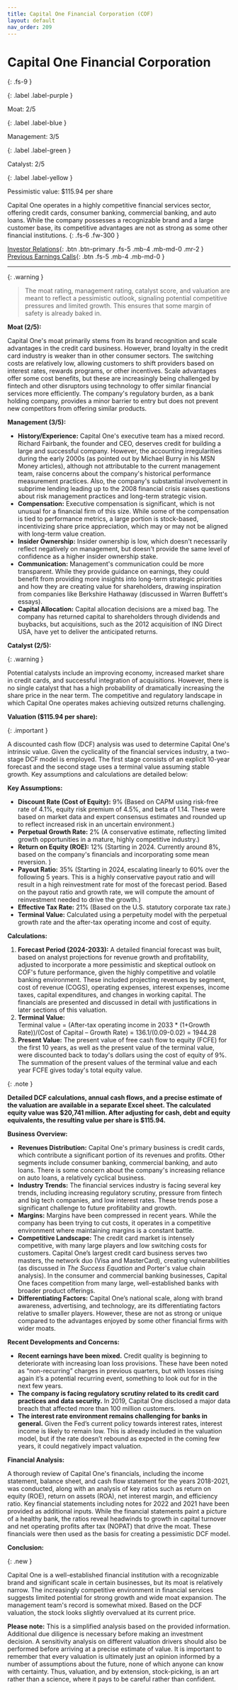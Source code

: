 ```yaml
---
title: Capital One Financial Corporation (COF)
layout: default
nav_order: 209
---
```


# Capital One Financial Corporation
{: .fs-9 }

{: .label .label-purple }

Moat: 2/5

{: .label .label-blue }

Management: 3/5

{: .label .label-green }

Catalyst: 2/5

{: .label .label-yellow }

Pessimistic value: $115.94 per share

Capital One operates in a highly competitive financial services sector, offering credit cards, consumer banking, commercial banking, and auto loans. While the company possesses a recognizable brand and a large customer base, its competitive advantages are not as strong as some other financial institutions.
{: .fs-6 .fw-300 }

[Investor Relations](https://www.google.com/search?q=COF+investor+relations){: .btn .btn-primary .fs-5 .mb-4 .mb-md-0 .mr-2 }
[Previous Earnings Calls](https://discountingcashflows.com/company/COF/transcripts/){: .btn .fs-5 .mb-4 .mb-md-0 }

---

{: .warning } 
>The moat rating, management rating, catalyst score, and valuation are meant to reflect a pessimistic outlook, signaling potential competitive pressures and limited growth. This ensures that some margin of safety is already baked in.


**Moat (2/5):**

Capital One's moat primarily stems from its brand recognition and scale advantages in the credit card business. However, brand loyalty in the credit card industry is weaker than in other consumer sectors. The switching costs are relatively low, allowing customers to shift providers based on interest rates, rewards programs, or other incentives. Scale advantages offer some cost benefits, but these are increasingly being challenged by fintech and other disruptors using technology to offer similar financial services more efficiently.  The company's regulatory burden, as a bank holding company, provides a minor barrier to entry but does not prevent new competitors from offering similar products.

**Management (3/5):**

* **History/Experience:** Capital One's executive team has a mixed record. Richard Fairbank, the founder and CEO, deserves credit for building a large and successful company. However, the accounting irregularities during the early 2000s (as pointed out by Michael Burry in his MSN Money articles), although not attributable to the current management team, raise concerns about the company's historical performance measurement practices.  Also, the company's substantial involvement in subprime lending leading up to the 2008 financial crisis raises questions about risk management practices and long-term strategic vision.
* **Compensation:** Executive compensation is significant, which is not unusual for a financial firm of this size. While some of the compensation is tied to performance metrics, a large portion is stock-based, incentivizing share price appreciation, which may or may not be aligned with long-term value creation.
* **Insider Ownership:**  Insider ownership is low, which doesn't necessarily reflect negatively on management, but doesn't provide the same level of confidence as a higher insider ownership stake.
* **Communication:** Management's communication could be more transparent. While they provide guidance on earnings, they could benefit from providing more insights into long-term strategic priorities and how they are creating value for shareholders, drawing inspiration from companies like Berkshire Hathaway (discussed in Warren Buffett's essays).  
* **Capital Allocation:** Capital allocation decisions are a mixed bag. The company has returned capital to shareholders through dividends and buybacks, but acquisitions, such as the 2012 acquisition of ING Direct USA, have yet to deliver the anticipated returns.

**Catalyst (2/5):**

{: .warning }

Potential catalysts include an improving economy, increased market share in credit cards, and successful integration of acquisitions. However, there is no single catalyst that has a high probability of dramatically increasing the share price in the near term. The competitive and regulatory landscape in which Capital One operates makes achieving outsized returns challenging.

**Valuation ($115.94 per share):**

{: .important }

A discounted cash flow (DCF) analysis was used to determine Capital One's intrinsic value. Given the cyclicality of the financial services industry, a two-stage DCF model is employed. The first stage consists of an explicit 10-year forecast and the second stage uses a terminal value assuming stable growth.  Key assumptions and calculations are detailed below:

**Key Assumptions:**

* **Discount Rate (Cost of Equity):** 9% (Based on CAPM using risk-free rate of 4.1%, equity risk premium of 4.5%, and beta of 1.14. These were based on market data and expert consensus estimates and rounded up to reflect increased risk in an uncertain environment.)
* **Perpetual Growth Rate:** 2% (A conservative estimate, reflecting limited growth opportunities in a mature, highly competitive industry.)
* **Return on Equity (ROE):** 12% (Starting in 2024. Currently around 8%, based on the company's financials and incorporating some mean reversion. )
* **Payout Ratio:** 35% (Starting in 2024, escalating linearly to 60% over the following 5 years. This is a highly conservative payout ratio and will result in a high reinvestment rate for most of the forecast period. Based on the payout ratio and growth rate, we will compute the amount of reinvestment needed to drive the growth.)
* **Effective Tax Rate:** 21% (Based on the U.S. statutory corporate tax rate.)
* **Terminal Value:** Calculated using a perpetuity model with the perpetual growth rate and the after-tax operating income and cost of equity.

**Calculations:**

1. **Forecast Period (2024-2033):**  A detailed financial forecast was built, based on analyst projections for revenue growth and profitability, adjusted to incorporate a more pessimistic and skeptical outlook on COF's future performance, given the highly competitive and volatile banking environment. These included projecting revenues by segment, cost of revenue (COGS), operating expenses, interest expenses, income taxes, capital expenditures, and changes in working capital. The financials are presented and discussed in detail with justifications in later sections of this valuation.
2. **Terminal Value:**  
    Terminal value = (After-tax operating income in 2033 * (1+Growth Rate))/(Cost of Capital – Growth Rate) = 136.1/(0.09-0.02) = 1944.28
3. **Present Value:** The present value of free cash flow to equity (FCFE) for the first 10 years, as well as the present value of the terminal value, were discounted back to today's dollars using the cost of equity of 9%. The summation of the present values of the terminal value and each year FCFE gives today's total equity value.



{: .note }

**Detailed DCF calculations, annual cash flows, and a precise estimate of the valuation are available in a separate Excel sheet.  The calculated equity value was $20,741 million. After adjusting for cash, debt and equity equivalents, the resulting value per share is $115.94.**

**Business Overview:**

* **Revenues Distribution:** Capital One's primary business is credit cards, which contribute a significant portion of its revenues and profits. Other segments include consumer banking, commercial banking, and auto loans. There is some concern about the company's increasing reliance on auto loans, a relatively cyclical business.
* **Industry Trends:** The financial services industry is facing several key trends, including increasing regulatory scrutiny, pressure from fintech and big tech companies, and low interest rates.  These trends pose a significant challenge to future profitability and growth.
* **Margins:** Margins have been compressed in recent years.  While the company has been trying to cut costs, it operates in a competitive environment where maintaining margins is a constant battle.
* **Competitive Landscape:** The credit card market is intensely competitive, with many large players and low switching costs for customers.  Capital One’s largest credit card business serves two masters, the network duo (Visa and MasterCard), creating vulnerabilities (as discussed in *The Success Equation* and Porter's value chain analysis).  In the consumer and commercial banking businesses, Capital One faces competition from many large, well-established banks with broader product offerings.  
* **Differentiating Factors:**  Capital One’s national scale, along with brand awareness, advertising, and technology, are its differentiating factors relative to smaller players. However, these are not as strong or unique compared to the advantages enjoyed by some other financial firms with wider moats.

**Recent Developments and Concerns:**

* **Recent earnings have been mixed.** Credit quality is beginning to deteriorate with increasing loan loss provisions. These have been noted as “non-recurring” charges in previous quarters, but with losses rising again it’s a potential recurring event, something to look out for in the next few years.
* **The company is facing regulatory scrutiny related to its credit card practices and data security.** In 2019, Capital One disclosed a major data breach that affected more than 100 million customers.
* **The interest rate environment remains challenging for banks in general.** Given the Fed’s current policy towards interest rates, interest income is likely to remain low. This is already included in the valuation model, but if the rate doesn’t rebound as expected in the coming few years, it could negatively impact valuation.



**Financial Analysis:**

A thorough review of Capital One's financials, including the income statement, balance sheet, and cash flow statement for the years 2018-2021, was conducted, along with an analysis of key ratios such as return on equity (ROE), return on assets (ROA), net interest margin, and efficiency ratio. Key financial statements including notes for 2022 and 2021 have been provided as additional inputs. While the financial statements paint a picture of a healthy bank, the ratios reveal headwinds to growth in capital turnover and net operating profits after tax (NOPAT) that drive the moat.  These financials were then used as the basis for creating a pessimistic DCF model.

**Conclusion:**

{: .new }

Capital One is a well-established financial institution with a recognizable brand and significant scale in certain businesses, but its moat is relatively narrow. The increasingly competitive environment in financial services suggests limited potential for strong growth and wide moat expansion. The management team's record is somewhat mixed. Based on the DCF valuation, the stock looks slightly overvalued at its current price.  

**Please note:**  This is a simplified analysis based on the provided information.  Additional due diligence is necessary before making an investment decision.  A sensitivity analysis on different valuation drivers should also be performed before arriving at a precise estimate of value. It is important to remember that every valuation is ultimately just an opinion informed by a number of assumptions about the future, none of which anyone can know with certainty.  Thus, valuation, and by extension, stock-picking, is an art rather than a science, where it pays to be careful rather than confident.